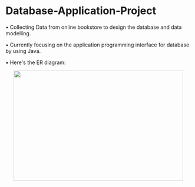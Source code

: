 # Database-Application-Project
•	Collecting Data from online bookstore to design the database and data modelling. 
  
•	Currently focusing on the application programming interface for database by using Java.  

•	Here's the ER diagram: 

<p align="center">
  <img width="460" height="300" src="https://github.com/zhiyingTan0/Database-Application-Project/blob/master/Screen%20Shot%202020-03-18%20at%201.40.39%20PM.png">
</p>
